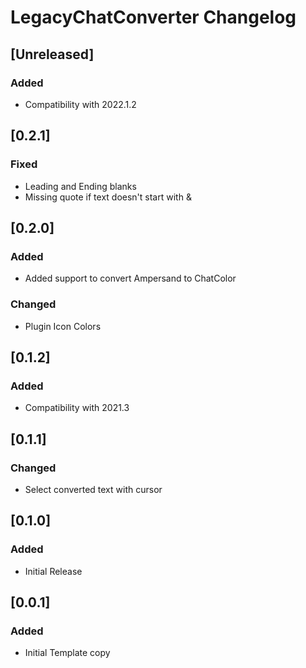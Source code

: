 <!-- Keep a Changelog guide -> https://keepachangelog.com -->

# LegacyChatConverter Changelog

## [Unreleased]
### Added
- Compatibility with 2022.1.2

## [0.2.1]
### Fixed
- Leading and Ending blanks
- Missing quote if text doesn't start with &

## [0.2.0]
### Added
- Added support to convert Ampersand to ChatColor

### Changed
- Plugin Icon Colors

## [0.1.2]
### Added
- Compatibility with 2021.3

## [0.1.1]
### Changed
- Select converted text with cursor

## [0.1.0]
### Added
- Initial Release

## [0.0.1]
### Added
- Initial Template copy
